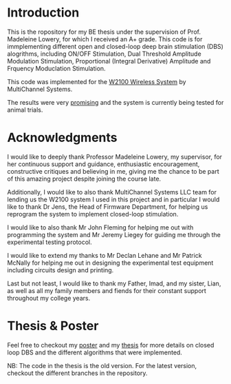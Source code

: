 # Introduction
This is the ropository for my BE thesis under the supervision of Prof. Madeleine Lowery, for which I received an A+ grade.
This code is for immplementing different open and closed-loop deep brain stimulation (DBS) alogrithms, including ON/OFF Stimulation, Dual Threshold Amplitude Modulation Stimulation, Proportional (Integral Derivative) Amplitude and Frquency Moduclation Stimulation.

This code was implemented for the [W2100 Wireless System](https://www.multichannelsystems.com/products/wireless-systems) by MultiChannel Systems.

The results were very [promising](https://drive.google.com/drive/folders/1ckj78Yfw_t7ToD3CeOXzG4wE5-tvCAnh?usp=sharing) and the system is currently being tested for animal trials. 

# Acknowledgments
I would like to deeply thank Professor Madeleine Lowery, my supervisor, for her continuous support and guidance, enthusiastic encouragement, constructive critiques and believing in me, giving me the chance to be part of this amazing project despite joining the course late.

Additionally, I would like to also thank MultiChannel Systems LLC team for lending us the W2100 system I used in this project and in particular I would like to thank Dr Jens, the Head of Firmware Department, for helping us reprogram the system to implement closed-loop stimulation.

I would like to also thank Mr John Fleming for helping me out with programming the system and Mr Jeremy Liegey for guiding me through the experimental testing protocol.

I would like to extend my thanks to Mr Declan Lehane and Mr Patrick McNally for helping me out in designing the experimental test equipment including circuits design and printing.

Last but not least, I would like to thank my Father, Imad, and my sister, Lian, as well as all my family members and fiends for their constant support throughout my college years.


# Thesis & Poster
Feel free to checkout my [poster](https://github.com/adildahlan/BE-thesis-Repo-McsDspRealtimeFeedback/blob/master/Adil_Poster.pptx) and my [thesis](https://github.com/adildahlan/BE-thesis-Repo-McsDspRealtimeFeedback/blob/master/AdilDahlan_Thesis.pdf)  for more details on closed loop DBS and the different algorithms that were implemented. 

NB: The code in the thesis is the old version. For the latest version, checkout the different branches in the repository.
